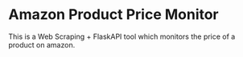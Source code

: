 # Amazon Product Price Monitor
This is a Web Scraping + FlaskAPI tool which monitors the price of a product on amazon.
